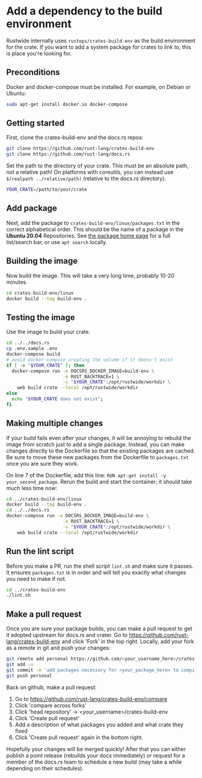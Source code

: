 # Add a dependency to the build environment

Rustwide internally uses `rustops/crates-build-env` as the build environment for the crate. If you want to add a system package for crates to link to, this is place you're looking for.

## Preconditions

Docker and docker-compose must be installed. For example, on Debian or Ubuntu:

```sh
sudo apt-get install docker.io docker-compose
```

## Getting started

First, clone the crates-build-env and the docs.rs repos:

```sh
git clone https://github.com/rust-lang/crates-build-env
git clone https://github.com/rust-lang/docs.rs
```

Set the path to the directory of your crate. This must be an absolute path, not a relative path! On platforms with coreutils, you can instead use `$(realpath ../relative/path)` (relative to the docs.rs directory).

```sh
YOUR_CRATE=/path/to/your/crate
```

## Add package 

Next, add the package to `crates-build-env/linux/packages.txt` in the correct alphabetical order. This should be the name of a package in the **Ubuntu 20.04** Repositories. See [the package home page](https://packages.ubuntu.com/) for a full list/search bar, or use `apt search` locally.

## Building the image

Now build the image. This will take a very long time, probably 10-20 minutes.

```sh
cd crates-build-env/linux
docker build --tag build-env .
```

## Testing the image

Use the image to build your crate.

```sh
cd ../../docs.rs
cp .env.sample .env
docker-compose build
# avoid docker-compose creating the volume if it doesn't exist
if [ -e "$YOUR_CRATE" ]; then
  docker-compose run -e DOCSRS_DOCKER_IMAGE=build-env \
                     -e RUST_BACKTRACE=1 \
                     -v "$YOUR_CRATE":/opt/rustwide/workdir \
    web build crate --local /opt/rustwide/workdir
else
  echo "$YOUR_CRATE does not exist";
fi
```

## Making multiple changes

If your build fails even after your changes, it will be annoying to rebuild the image from scratch just to add a single package. Instead, you can make changes directly to the Dockerfile so that the existing packages are cached. Be sure to move these new packages from the Dockerfile to `packages.txt` once you are sure they work.

On line 7 of the Dockerfile, add this line: `RUN apt-get install -y your_second_package`.
Rerun the build and start the container; it should take much less time now:

```sh
cd ../crates-build-env/linux
docker build --tag build-env .
cd ../../docs.rs
docker-compose run -e DOCSRS_DOCKER_IMAGE=build-env \
                     -e RUST_BACKTRACE=1 \
                     -v "$YOUR_CRATE":/opt/rustwide/workdir \
    web build crate --local /opt/rustwide/workdir
```

## Run the lint script

Before you make a PR, run the shell script `lint.sh` and make sure it passes. It ensures `packages.txt` is in order and will tell you exactly what changes you need to make if not.

```sh
cd ../crates-build-env
./lint.sh
```

## Make a pull request

Once you are sure your package builds, you can make a pull request to get it adopted upstream for docs.rs and crater. Go to https://github.com/rust-lang/crates-build-env and click 'Fork' in the top right. Locally, add your fork as a remote in git and push your changes:

```sh
git remote add personal https://github.com/<your_username_here>/crates-build-env
git add -u
git commit -m 'add packages necessary for <your_package_here> to compile'
git push personal
```

Back on github, make a pull request:

1. Go to https://github.com/rust-lang/crates-build-env/compare
2. Click 'compare across forks'
3. Click 'head repository' -> <your_username>/crates-build-env
4. Click 'Create pull request'
5. Add a description of what packages you added and what crate they fixed
6. Click 'Create pull request' again in the bottom right.

Hopefully your changes will be merged quickly! After that you can either publish a point release (rebuilds your docs immediately) or request for a member of the docs.rs team to schedule a new build (may take a while depending on their schedules).
